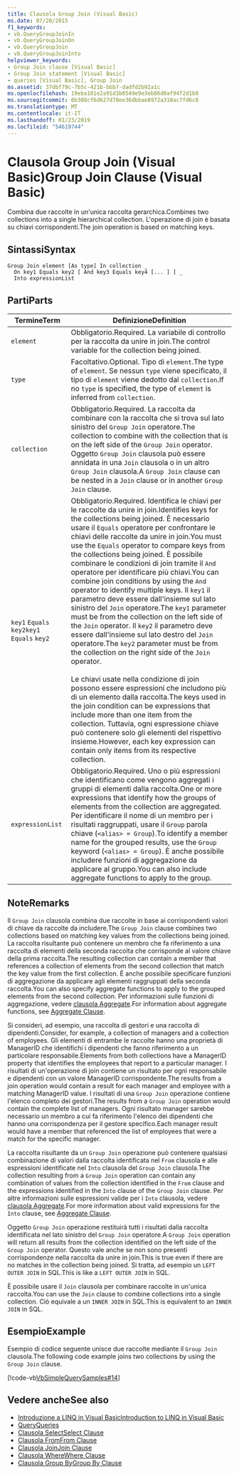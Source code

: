 ```yaml
---
title: Clausola Group Join (Visual Basic)
ms.date: 07/20/2015
f1_keywords:
- vb.QueryGroupJoinIn
- vb.QueryGroupJoinOn
- vb.QueryGroupJoin
- vb.QueryGroupJoinInto
helpviewer_keywords:
- Group Join clause [Visual Basic]
- Group Join statement [Visual Basic]
- queries [Visual Basic], Group Join
ms.assetid: 37dbf79c-7b5c-421b-bbb7-dadfd2b92a1c
ms.openlocfilehash: 19eba101e2a91d1b0549e9e3eb86d0af94f2d1b0
ms.sourcegitcommit: 6b308cf6d627d78ee36dbbae8972a310ac7fd6c8
ms.translationtype: MT
ms.contentlocale: it-IT
ms.lasthandoff: 01/23/2019
ms.locfileid: "54619744"
---
```

# <a name="group-join-clause-visual-basic"></a><span data-ttu-id="2aebe-102">Clausola Group Join (Visual Basic)</span><span class="sxs-lookup"><span data-stu-id="2aebe-102">Group Join Clause (Visual Basic)</span></span>
<span data-ttu-id="2aebe-103">Combina due raccolte in un'unica raccolta gerarchica.</span><span class="sxs-lookup"><span data-stu-id="2aebe-103">Combines two collections into a single hierarchical collection.</span></span> <span data-ttu-id="2aebe-104">L'operazione di join è basata su chiavi corrispondenti.</span><span class="sxs-lookup"><span data-stu-id="2aebe-104">The join operation is based on matching keys.</span></span>  
  
## <a name="syntax"></a><span data-ttu-id="2aebe-105">Sintassi</span><span class="sxs-lookup"><span data-stu-id="2aebe-105">Syntax</span></span>  
  
```  
Group Join element [As type] In collection _  
  On key1 Equals key2 [ And key3 Equals key4 [... ] ] _  
  Into expressionList  
```  
  
## <a name="parts"></a><span data-ttu-id="2aebe-106">Parti</span><span class="sxs-lookup"><span data-stu-id="2aebe-106">Parts</span></span>  
  
|<span data-ttu-id="2aebe-107">Termine</span><span class="sxs-lookup"><span data-stu-id="2aebe-107">Term</span></span>|<span data-ttu-id="2aebe-108">Definizione</span><span class="sxs-lookup"><span data-stu-id="2aebe-108">Definition</span></span>|  
|---|---|  
|`element`|<span data-ttu-id="2aebe-109">Obbligatorio.</span><span class="sxs-lookup"><span data-stu-id="2aebe-109">Required.</span></span> <span data-ttu-id="2aebe-110">La variabile di controllo per la raccolta da unire in join.</span><span class="sxs-lookup"><span data-stu-id="2aebe-110">The control variable for the collection being joined.</span></span>|  
|`type`|<span data-ttu-id="2aebe-111">Facoltativo.</span><span class="sxs-lookup"><span data-stu-id="2aebe-111">Optional.</span></span> <span data-ttu-id="2aebe-112">Tipo di `element`.</span><span class="sxs-lookup"><span data-stu-id="2aebe-112">The type of `element`.</span></span> <span data-ttu-id="2aebe-113">Se nessun `type` viene specificato, il tipo di `element` viene dedotto dal `collection`.</span><span class="sxs-lookup"><span data-stu-id="2aebe-113">If no `type` is specified, the type of `element` is inferred from `collection`.</span></span>|  
|`collection`|<span data-ttu-id="2aebe-114">Obbligatorio.</span><span class="sxs-lookup"><span data-stu-id="2aebe-114">Required.</span></span> <span data-ttu-id="2aebe-115">La raccolta da combinare con la raccolta che si trova sul lato sinistro del `Group Join` operatore.</span><span class="sxs-lookup"><span data-stu-id="2aebe-115">The collection to combine with the collection that is on the left side of the `Group Join` operator.</span></span> <span data-ttu-id="2aebe-116">Oggetto `Group Join` clausola può essere annidata in una `Join` clausola o in un altro `Group Join` clausola.</span><span class="sxs-lookup"><span data-stu-id="2aebe-116">A `Group Join` clause can be nested in a `Join` clause or in another `Group Join` clause.</span></span>|  
|<span data-ttu-id="2aebe-117">`key1` `Equals` `key2`</span><span class="sxs-lookup"><span data-stu-id="2aebe-117">`key1` `Equals` `key2`</span></span>|<span data-ttu-id="2aebe-118">Obbligatorio.</span><span class="sxs-lookup"><span data-stu-id="2aebe-118">Required.</span></span> <span data-ttu-id="2aebe-119">Identifica le chiavi per le raccolte da unire in join.</span><span class="sxs-lookup"><span data-stu-id="2aebe-119">Identifies keys for the collections being joined.</span></span> <span data-ttu-id="2aebe-120">È necessario usare il `Equals` operatore per confrontare le chiavi delle raccolte da unire in join.</span><span class="sxs-lookup"><span data-stu-id="2aebe-120">You must use the `Equals` operator to compare keys from the collections being joined.</span></span> <span data-ttu-id="2aebe-121">È possibile combinare le condizioni di join tramite il `And` operatore per identificare più chiavi.</span><span class="sxs-lookup"><span data-stu-id="2aebe-121">You can combine join conditions by using the `And` operator to identify multiple keys.</span></span> <span data-ttu-id="2aebe-122">Il `key1` il parametro deve essere dall'insieme sul lato sinistro del `Join` operatore.</span><span class="sxs-lookup"><span data-stu-id="2aebe-122">The `key1` parameter must be from the collection on the left side of the `Join` operator.</span></span> <span data-ttu-id="2aebe-123">Il `key2` il parametro deve essere dall'insieme sul lato destro del `Join` operatore.</span><span class="sxs-lookup"><span data-stu-id="2aebe-123">The `key2` parameter must be from the collection on the right side of the `Join` operator.</span></span><br /><br /> <span data-ttu-id="2aebe-124">Le chiavi usate nella condizione di join possono essere espressioni che includono più di un elemento dalla raccolta.</span><span class="sxs-lookup"><span data-stu-id="2aebe-124">The keys used in the join condition can be expressions that include more than one item from the collection.</span></span> <span data-ttu-id="2aebe-125">Tuttavia, ogni espressione chiave può contenere solo gli elementi del rispettivo insieme.</span><span class="sxs-lookup"><span data-stu-id="2aebe-125">However, each key expression can contain only items from its respective collection.</span></span>|  
|`expressionList`|<span data-ttu-id="2aebe-126">Obbligatorio.</span><span class="sxs-lookup"><span data-stu-id="2aebe-126">Required.</span></span> <span data-ttu-id="2aebe-127">Uno o più espressioni che identificano come vengono aggregati i gruppi di elementi dalla raccolta.</span><span class="sxs-lookup"><span data-stu-id="2aebe-127">One or more expressions that identify how the groups of elements from the collection are aggregated.</span></span> <span data-ttu-id="2aebe-128">Per identificare il nome di un membro per i risultati raggruppati, usare il `Group` parola chiave (`<alias> = Group`).</span><span class="sxs-lookup"><span data-stu-id="2aebe-128">To identify a member name for the grouped results, use the `Group` keyword (`<alias> = Group`).</span></span> <span data-ttu-id="2aebe-129">È anche possibile includere funzioni di aggregazione da applicare al gruppo.</span><span class="sxs-lookup"><span data-stu-id="2aebe-129">You can also include aggregate functions to apply to the group.</span></span>|  
  
## <a name="remarks"></a><span data-ttu-id="2aebe-130">Note</span><span class="sxs-lookup"><span data-stu-id="2aebe-130">Remarks</span></span>  
 <span data-ttu-id="2aebe-131">Il `Group Join` clausola combina due raccolte in base ai corrispondenti valori di chiave da raccolte da includere.</span><span class="sxs-lookup"><span data-stu-id="2aebe-131">The `Group Join` clause combines two collections based on matching key values from the collections being joined.</span></span> <span data-ttu-id="2aebe-132">La raccolta risultante può contenere un membro che fa riferimento a una raccolta di elementi della seconda raccolta che corrisponde al valore chiave della prima raccolta.</span><span class="sxs-lookup"><span data-stu-id="2aebe-132">The resulting collection can contain a member that references a collection of elements from the second collection that match the key value from the first collection.</span></span> <span data-ttu-id="2aebe-133">È anche possibile specificare funzioni di aggregazione da applicare agli elementi raggruppati della seconda raccolta.</span><span class="sxs-lookup"><span data-stu-id="2aebe-133">You can also specify aggregate functions to apply to the grouped elements from the second collection.</span></span> <span data-ttu-id="2aebe-134">Per informazioni sulle funzioni di aggregazione, vedere [clausola Aggregate](../../../visual-basic/language-reference/queries/aggregate-clause.md).</span><span class="sxs-lookup"><span data-stu-id="2aebe-134">For information about aggregate functions, see [Aggregate Clause](../../../visual-basic/language-reference/queries/aggregate-clause.md).</span></span>  
  
 <span data-ttu-id="2aebe-135">Si consideri, ad esempio, una raccolta di gestori e una raccolta di dipendenti.</span><span class="sxs-lookup"><span data-stu-id="2aebe-135">Consider, for example, a collection of managers and a collection of employees.</span></span> <span data-ttu-id="2aebe-136">Gli elementi di entrambe le raccolte hanno una proprietà di ManagerID che identifichi i dipendenti che fanno riferimento a un particolare responsabile.</span><span class="sxs-lookup"><span data-stu-id="2aebe-136">Elements from both collections have a ManagerID property that identifies the employees that report to a particular manager.</span></span> <span data-ttu-id="2aebe-137">I risultati di un'operazione di join contiene un risultato per ogni responsabile e dipendenti con un valore ManagerID corrispondente.</span><span class="sxs-lookup"><span data-stu-id="2aebe-137">The results from a join operation would contain a result for each manager and employee with a matching ManagerID value.</span></span> <span data-ttu-id="2aebe-138">I risultati di una `Group Join` operazione contiene l'elenco completo dei gestori.</span><span class="sxs-lookup"><span data-stu-id="2aebe-138">The results from a `Group Join` operation would contain the complete list of managers.</span></span> <span data-ttu-id="2aebe-139">Ogni risultato manager sarebbe necessario un membro a cui fa riferimento l'elenco dei dipendenti che hanno una corrispondenza per il gestore specifico.</span><span class="sxs-lookup"><span data-stu-id="2aebe-139">Each manager result would have a member that referenced the list of employees that were a match for the specific manager.</span></span>  
  
 <span data-ttu-id="2aebe-140">La raccolta risultante da un `Group Join` operazione può contenere qualsiasi combinazione di valori dalla raccolta identificata nel `From` clausola e alle espressioni identificate nel `Into` clausola del `Group Join` clausola.</span><span class="sxs-lookup"><span data-stu-id="2aebe-140">The collection resulting from a `Group Join` operation can contain any combination of values from the collection identified in the `From` clause and the expressions identified in the `Into` clause of the `Group Join` clause.</span></span> <span data-ttu-id="2aebe-141">Per altre informazioni sulle espressioni valide per i `Into` clausola, vedere [clausola Aggregate](../../../visual-basic/language-reference/queries/aggregate-clause.md).</span><span class="sxs-lookup"><span data-stu-id="2aebe-141">For more information about valid expressions for the `Into` clause, see [Aggregate Clause](../../../visual-basic/language-reference/queries/aggregate-clause.md).</span></span>  
  
 <span data-ttu-id="2aebe-142">Oggetto `Group Join` operazione restituirà tutti i risultati dalla raccolta identificata nel lato sinistro del `Group Join` operatore.</span><span class="sxs-lookup"><span data-stu-id="2aebe-142">A `Group Join` operation will return all results from the collection identified on the left side of the `Group Join` operator.</span></span> <span data-ttu-id="2aebe-143">Questo vale anche se non sono presenti corrispondenze nella raccolta da unire in join.</span><span class="sxs-lookup"><span data-stu-id="2aebe-143">This is true even if there are no matches in the collection being joined.</span></span> <span data-ttu-id="2aebe-144">Si tratta, ad esempio un `LEFT OUTER JOIN` in SQL.</span><span class="sxs-lookup"><span data-stu-id="2aebe-144">This is like a `LEFT OUTER JOIN` in SQL.</span></span>  
  
 <span data-ttu-id="2aebe-145">È possibile usare il `Join` clausola per combinare raccolte in un'unica raccolta.</span><span class="sxs-lookup"><span data-stu-id="2aebe-145">You can use the `Join` clause to combine collections into a single collection.</span></span> <span data-ttu-id="2aebe-146">Ciò equivale a un `INNER JOIN` in SQL.</span><span class="sxs-lookup"><span data-stu-id="2aebe-146">This is equivalent to an `INNER JOIN` in SQL.</span></span>  
  
## <a name="example"></a><span data-ttu-id="2aebe-147">Esempio</span><span class="sxs-lookup"><span data-stu-id="2aebe-147">Example</span></span>  
 <span data-ttu-id="2aebe-148">Esempio di codice seguente unisce due raccolte mediante il `Group Join` clausola.</span><span class="sxs-lookup"><span data-stu-id="2aebe-148">The following code example joins two collections by using the `Group Join` clause.</span></span>  
  
 [!code-vb[VbSimpleQuerySamples#14](../../../visual-basic/language-reference/queries/codesnippet/VisualBasic/group-join-clause_1.vb)]  
  
## <a name="see-also"></a><span data-ttu-id="2aebe-149">Vedere anche</span><span class="sxs-lookup"><span data-stu-id="2aebe-149">See also</span></span>
- [<span data-ttu-id="2aebe-150">Introduzione a LINQ in Visual Basic</span><span class="sxs-lookup"><span data-stu-id="2aebe-150">Introduction to LINQ in Visual Basic</span></span>](../../../visual-basic/programming-guide/language-features/linq/introduction-to-linq.md)
- [<span data-ttu-id="2aebe-151">Query</span><span class="sxs-lookup"><span data-stu-id="2aebe-151">Queries</span></span>](../../../visual-basic/language-reference/queries/index.md)
- [<span data-ttu-id="2aebe-152">Clausola Select</span><span class="sxs-lookup"><span data-stu-id="2aebe-152">Select Clause</span></span>](../../../visual-basic/language-reference/queries/select-clause.md)
- [<span data-ttu-id="2aebe-153">Clausola From</span><span class="sxs-lookup"><span data-stu-id="2aebe-153">From Clause</span></span>](../../../visual-basic/language-reference/queries/from-clause.md)
- [<span data-ttu-id="2aebe-154">Clausola Join</span><span class="sxs-lookup"><span data-stu-id="2aebe-154">Join Clause</span></span>](../../../visual-basic/language-reference/queries/join-clause.md)
- [<span data-ttu-id="2aebe-155">Clausola Where</span><span class="sxs-lookup"><span data-stu-id="2aebe-155">Where Clause</span></span>](../../../visual-basic/language-reference/queries/where-clause.md)
- [<span data-ttu-id="2aebe-156">Clausola Group By</span><span class="sxs-lookup"><span data-stu-id="2aebe-156">Group By Clause</span></span>](../../../visual-basic/language-reference/queries/group-by-clause.md)
